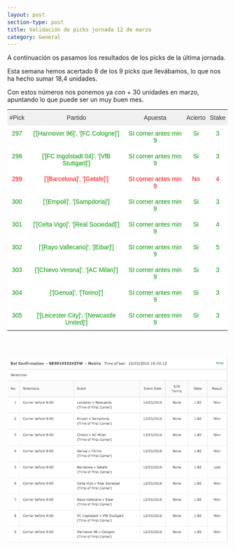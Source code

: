 ```yaml
---
layout: post
section-type: post
title: Validación de picks jornada 12 de marzo
category: General
---
```


A continuación os pasamos los resultados de los picks de la última jornada.

Esta semana hemos acertado 8 de los 9 picks que llevábamos, lo que nos ha hecho sumar 18,4 unidades.

Con estos números nos ponemos ya con + 30 unidades en marzo, apuntando lo que puede ser un muy buen mes.

<style type="text/css">
.tg  {border-collapse:collapse;border-spacing:0;border-color:#ccc;margin:0px auto;}
.tg td{font-family:Arial, sans-serif;font-size:14px;padding:10px 5px;border-style:solid;border-width:0px;overflow:hidden;word-break:normal;border-color:#ccc;color:#333;background-color:#fff;}
.tg th{font-family:Arial, sans-serif;font-size:14px;font-weight:normal;padding:10px 5px;border-style:solid;border-width:0px;overflow:hidden;word-break:normal;border-color:#ccc;color:#333;background-color:#f0f0f0;}
.tg .tg-baqh{text-align:center;vertical-align:top}
.tg .tg-i218{color:#009901;text-align:center;vertical-align:top}
.tg .tg-9ewa{color:#fe0000;text-align:center;vertical-align:top}
</style>
<table class="tg">
  <tr>
    <th class="tg-baqh">#Pick</th>
    <th class="tg-baqh">Partido</th>
    <th class="tg-baqh">Apuesta</th>
    <th class="tg-baqh">Acierto</th>
    <th class="tg-baqh">Stake</th>
  </tr>
  <tr>
    <td class="tg-i218">297</td>
    <td class="tg-i218">['[Hannover 96]', '[FC Cologne]']</td>
    <td class="tg-i218">SI corner antes min 9</td>
    <td class="tg-i218">Si</td>
    <td class="tg-i218">3</td>
  </tr>
  <tr>
    <td class="tg-i218">298</td>
    <td class="tg-i218">['[FC Ingolstadt 04]', '[VfB Stuttgart]']</td>
    <td class="tg-i218">SI corner antes min 9</td>
    <td class="tg-i218">Si</td>
    <td class="tg-i218">3</td>
  </tr>
  <tr>
    <td class="tg-9ewa">299</td>
    <td class="tg-9ewa">['[Barcelona]', '[Getafe]']</td>
    <td class="tg-9ewa">SI corner antes min 9</td>
    <td class="tg-9ewa">No</td>
    <td class="tg-9ewa">4</td>
  </tr>
  <tr>
    <td class="tg-i218">300</td>
    <td class="tg-i218">['[Empoli]', '[Sampdoria]']</td>
    <td class="tg-i218">SI corner antes min 9</td>
    <td class="tg-i218">Si</td>
    <td class="tg-i218">3</td>
  </tr>
  <tr>
    <td class="tg-i218">301</td>
    <td class="tg-i218">['[Celta Vigo]', '[Real Sociedad]']</td>
    <td class="tg-i218">SI corner antes min 9</td>
    <td class="tg-i218">Si</td>
    <td class="tg-i218">4</td>
  </tr>
  <tr>
    <td class="tg-i218">302</td>
    <td class="tg-i218">['[Rayo Vallecano]', '[Eibar]']</td>
    <td class="tg-i218">SI corner antes min 9</td>
    <td class="tg-i218">Si</td>
    <td class="tg-i218">5</td>
  </tr>
  <tr>
    <td class="tg-i218">303</td>
    <td class="tg-i218">['[Chievo Verona]', '[AC Milan]']</td>
    <td class="tg-i218">SI corner antes min 9</td>
    <td class="tg-i218">Si</td>
    <td class="tg-i218">3</td>
  </tr>
  <tr>
    <td class="tg-i218">304</td>
    <td class="tg-i218">['[Genoa]', '[Torino]']</td>
    <td class="tg-i218">SI corner antes min 9</td>
    <td class="tg-i218">Si</td>
    <td class="tg-i218">3</td>
  </tr>
  <tr>
    <td class="tg-i218">305</td>
    <td class="tg-i218">['[Leicester City]', '[Newcastle United]']</td>
    <td class="tg-i218">SI corner antes min 9</td>
    <td class="tg-i218">Si</td>
    <td class="tg-i218">3</td>
  </tr>
</table>

<br><br>

![Stats](/img/pant_12mar.png)
